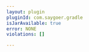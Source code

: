```yaml
---
layout: plugin
pluginId: com.saygoer.gradle
isJarAvailable: true
error: NONE
violations: []

---
```

